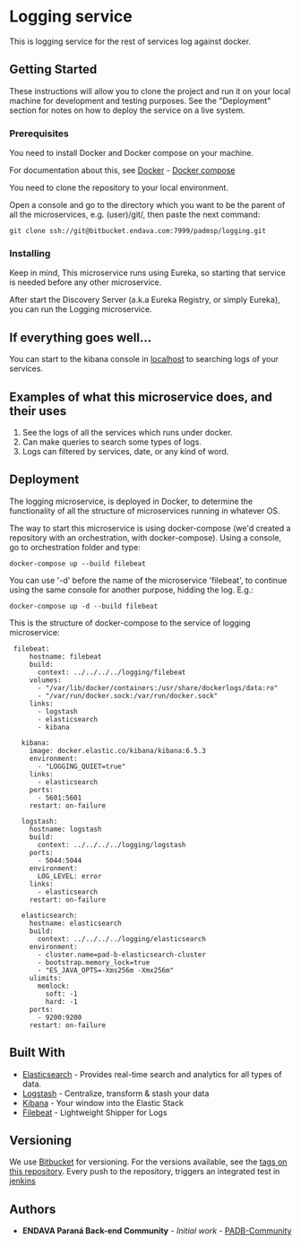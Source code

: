 # Logging service

This is logging service for the rest of services log against docker.

## Getting Started

These instructions will allow you to clone the project and run it  on your local machine for development and testing purposes. See the "Deployment" section for notes on how to deploy the service on a live system.

### Prerequisites

You need to install Docker and Docker compose on your machine.

For documentation about this, see [Docker](https://www.docker.com/) - [Docker compose](https://docs.docker.com/compose/) 
 
You need to clone the repository to your local environment.

Open a console and go to the directory which you want to be the parent of all the microservices, e.g. (user)/git/, then paste the next command: 

```
git clone ssh://git@bitbucket.endava.com:7999/padmsp/logging.git
```

### Installing

Keep in mind, This microservice runs using Eureka, so starting that service is needed before any other microservice.

After start the Discovery Server (a.k.a Eureka Registry, or simply Eureka), you can run the Logging microservice.

## If everything goes well...

You can start to the kibana console in [localhost](http://localhost:5601/app/kibana) to searching logs of your services.

## Examples of what this microservice does, and their uses

1. See the logs of all the services which runs under docker.
2. Can make queries to search some types of logs.
3. Logs can filtered by services, date, or any kind of word.

## Deployment

   The logging microservice, is deployed in Docker, to determine the functionality of all the structure of microservices running in whatever OS.
   
   The way to start this microservice is using docker-compose (we'd created a repository with an orchestration, with docker-compose).
   Using a console, go to orchestration folder and type:
   ```
   docker-compose up --build filebeat
   ```
   You can use '-d' before the name of the microservice 'filebeat', to continue using the same console for another purpose, hidding the log.
   E.g.:
   ```
   docker-compose up -d --build filebeat
   ```
This is the structure of docker-compose to the service of logging microservice:
```
 filebeat:
     hostname: filebeat
     build:
       context: ../../../../logging/filebeat
     volumes:
       - "/var/lib/docker/containers:/usr/share/dockerlogs/data:ro"
       - "/var/run/docker.sock:/var/run/docker.sock"
     links:
       - logstash
       - elasticsearch
       - kibana
 
   kibana:
     image: docker.elastic.co/kibana/kibana:6.5.3
     environment:
       - "LOGGING_QUIET=true"
     links:
       - elasticsearch
     ports:
       - 5601:5601
     restart: on-failure
 
   logstash:
     hostname: logstash
     build:
       context: ../../../../logging/logstash
     ports:
       - 5044:5044
     environment:
       LOG_LEVEL: error
     links:
       - elasticsearch
     restart: on-failure
 
   elasticsearch:
     hostname: elasticsearch
     build:
       context: ../../../../logging/elasticsearch
     environment:
       - cluster.name=pad-b-elasticsearch-cluster
       - bootstrap.memory_lock=true
       - "ES_JAVA_OPTS=-Xms256m -Xmx256m"
     ulimits:
       memlock:
         soft: -1
         hard: -1
     ports:
       - 9200:9200
     restart: on-failure
```


## Built With

* [Elasticsearch](https://www.elastic.co/) - Provides real-time search and analytics for all types of data.
* [Logstash](https://www.elastic.co/products/logstash) - Centralize, transform & stash your data
* [Kibana](https://www.elastic.co/es/products/kibana) - Your window into the Elastic Stack
* [Filebeat](https://www.elastic.co/es/products/beats/filebeat) - Lightweight Shipper for Logs


## Versioning

We use [Bitbucket](https://bitbucket.org/product/) for versioning. For the versions available, see the [tags on this repository](https://bitbucket.endava.com/projects/PADMSP/repos/logging/browse). 
Every push to the repository, triggers an integrated test in [jenkins](https://jenkins.endava.net/job/Endava/job/MS-Platform/job/Logging/)
## Authors

* **ENDAVA Paraná Back-end Community** - *Initial work* - [PADB-Community](https://confluence.endava.com/display/DevDisc/Backend+Parana+Community)




